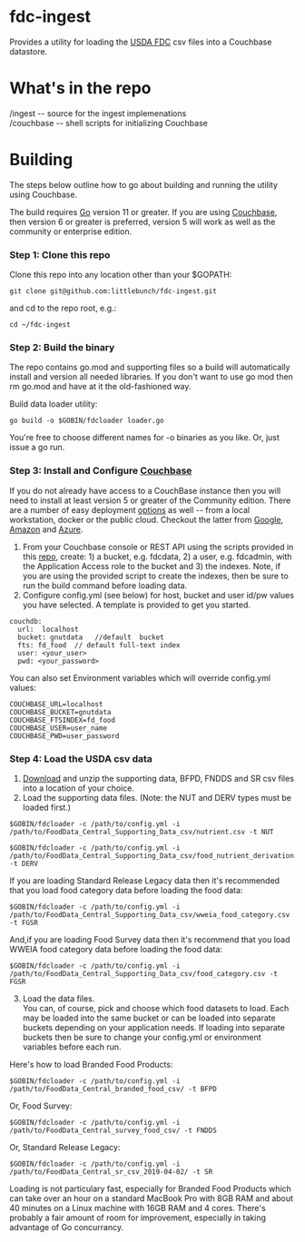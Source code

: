 # fdc-ingest
Provides a utility for loading the [USDA FDC](https://fdc.nal.usda.gov/download-datasets.html) csv files into a Couchbase datastore.  

# What's in the repo    
/ingest -- source for the ingest implemenations      
/couchbase -- shell scripts for initializing Couchbase

# Building   
The steps below outline how to go about building and running the utility using Couchbase.  

The build requires [Go](https://golang.org/dl/) version 11 or greater.  If you are using [Couchbase](https://www.couchbase.com/downloads), then version 6 or greater is preferred, version 5 will work as well as the community or enterprise edition.

### Step 1: Clone this repo
Clone this repo into any location other than your $GOPATH:
```
git clone git@github.com:littlebunch/fdc-ingest.git
```
and cd to the repo root, e.g.:
```
cd ~/fdc-ingest
```
      
### Step 2: Build the binary

The repo contains go.mod and supporting files so a build will automatically install and version all needed libraries.  If you don't want to use go mod then rm go.mod and have at it the old-fashioned way.   

Build data loader utility:   
```
go build -o $GOBIN/fdcloader loader.go
```
You're free to choose different names for -o binaries as you like. Or, just issue a go run.

### Step 3: Install and Configure [Couchbase](https://www.couchbase.com)     
If you do not already have access to a CouchBase instance then you will need to install at least version 5 or greater of the Community edition.  There are a number of easy deployment [options](https://resources.couchbase.com/cloud-partner-gcp/docs-deploy-gcp) as well -- from a local workstation, docker or the public cloud.  Checkout the latter from [Google](https://resources.couchbase.com/cloud-partner-gcp/docs-deploy-gcp), [Amazon](https://resources.couchbase.com/cloud-partner-gcp/docs-deploy-gcp) and [Azure](https://resources.couchbase.com/cloud-partner-gcp/docs-deploy-gcp).    
1. From your Couchbase console or REST API using the scripts provided in this [repo](https://github.com/littlebunch/fdc-ingest/tree/master/couchbase), create: 1) a bucket, e.g. fdcdata, 2) a user, e.g. fdcadmin, with the Application Access role to the bucket and 3) the indexes.  Note, if you are using the provided script to create the indexes, then be sure to run the build command before loading data.   
2. Configure config.yml (see below) for host, bucket and user id/pw values you have selected.  A template is provided to get you started.

```
couchdb:   
  url:  localhost   
  bucket: gnutdata   //default  bucket    
  fts: fd_food  // default full-text index   
  user: <your_user>    
  pwd: <your_password>    

```
You can also set Environment variables which will override config.yml values:  
```
COUCHBASE_URL=localhost   
COUCHBASE_BUCKET=gnutdata   
COUCHBASE_FTSINDEX=fd_food   
COUCHBASE_USER=user_name   
COUCHBASE_PWD=user_password   
```

### Step 4:  Load the USDA csv data

1. [Download](https://fdc.nal.usda.gov/download-datasets.html) and unzip the supporting data, BFPD, FNDDS and SR csv files into a location of your choice.   
2. Load the supporting data files.   (Note: the NUT and DERV types must be loaded first.)
```
$GOBIN/fdcloader -c /path/to/config.yml -i /path/to/FoodData_Central_Supporting_Data_csv/nutrient.csv -t NUT 
```
```
$GOBIN/fdcloader -c /path/to/config.yml -i /path/to/FoodData_Central_Supporting_Data_csv/food_nutrient_derivation.csv -t DERV
```
If you are loading Standard Release Legacy data then it's recommended that you load food category data before loading the food data:
```
$GOBIN/fdcloader -c /path/to/config.yml -i /path/to/FoodData_Central_Supporting_Data_csv/wweia_food_category.csv -t FGSR   
```
And,if you are loading Food Survey data then it's recommend that you load WWEIA food category data before loading the food data:
```
$GOBIN/fdcloader -c /path/to/config.yml -i /path/to/FoodData_Central_Supporting_Data_csv/food_category.csv -t FGSR   
```
3. Load the data files.    
You can, of course, pick and choose which food datasets to load.  Each may be loaded into the same bucket or can be loaded into separate buckets depending on your application needs.   If loading into separate buckets then be sure to change your config.yml or environment variables before each run.   

Here's how to load Branded Food Products: 
```
$GOBIN/fdcloader -c /path/to/config.yml -i /path/to/FoodData_Central_branded_food_csv/ -t BFPD    
```
Or, Food Survey:
```
$GOBIN/fdcloader -c /path/to/config.yml -i /path/to/FoodData_Central_survey_food_csv/ -t FNDDS  
``` 
Or, Standard Release Legacy:
```
$GOBIN/fdcloader -c /path/to/config.yml -i /path/to/FoodData_Central_sr_csv_2019-04-02/ -t SR
``` 
Loading is not particulary fast, especially for Branded Food Products which can take over an hour on a standard MacBook Pro with 8GB RAM and about 40 minutes on a Linux machine with 16GB RAM and 4 cores.  There's probably a fair amount of room for improvement, especially in taking advantage of Go concurrancy.   

